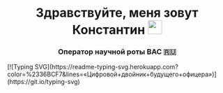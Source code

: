 <h1 align="center">Здравствуйте, меня зовут Константин</a> 
<img src="https://github.com/blackcater/blackcater/raw/main/images/Hi.gif" height="32"/></h1>
<h3 align="center">Оператор научной роты ВАС 🇷🇺</h3>
[![Typing SVG](https://readme-typing-svg.herokuapp.com?color=%2336BCF7&lines=«Цифровой+двойник+будущего+офицера»)](https://git.io/typing-svg)
